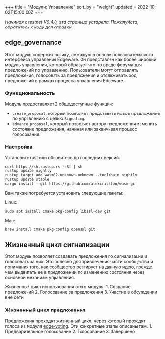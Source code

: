 +++
title = "Модули: Управление"
sort_by = "weight"
updated = 2022-10-02T15:00:00Z
+++

_Начиная с testnet V0.4.0, эта страница устарела. Пожалуйста, обратитесь к коду для справки._

## edge\_governance

Этот модуль содержит логику, лежащую в основе пользовательского интерфейса управления Edgeware. Он представлен как более широкий модуль управления, который образует что-то вроде форума для предложений по управлению. Пользователи могут отправлять предложения, голосовать за предложения и отслеживать ход предложений в рамках процесса управления Edgeware.

### Функциональность

Модуль предоставляет 2 общедоступные функции:

- `create_proposal`, который позволяет представить новое предложение по управлению с целью `Signaling`.
- `advance_proposal`, который позволяет автору предложения изменить состояние предложения, начиная или заканчивая процесс голосования.

### Настройка

Установите rust или обновитесь до последних версий.

```
curl https://sh.rustup.rs -sSf | sh
rustup update nightly
rustup target add wasm32-unknown-unknown --toolchain nightly
rustup update stable
cargo install --git https://github.com/alexcrichton/wasm-gc
```

Вам также потребуется установить следующие пакеты:

Linux:

```
sudo apt install cmake pkg-config libssl-dev git
```

Mac:

```
brew install cmake pkg-config openssl git
```

## Жизненный цикл сигнализации

Этот модуль позволяет создавать предложения по сигнализации и голосовать за них. Это полезно для привлечения части сообщества и понимания того, как сообщество реагирует на данную идею, прежде чем выдвигать ее в предложении по изменению состояния через основной механизм управления.

Жизненный цикл использования этого модуля: 1. Создание предложений 2. Голосование за предложения 3. Участие в обсуждении вне сети

### Жизненный цикл предложения

Предложения проходят жизненный цикл, через который проходят голоса из модуля [edge-voting](modules:modules/edge-voting). Эти конкретные этапы описаны там. 1. Предварительное голосование 2. Голосование 3. Завершено
